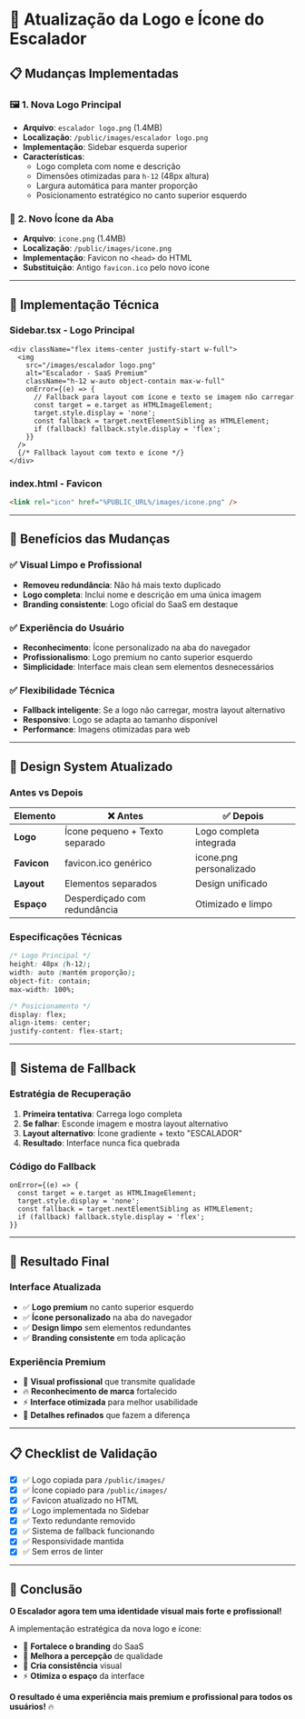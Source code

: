 # 🎨 Atualização da Logo e Ícone do Escalador

## 📋 **Mudanças Implementadas**

### 🖼️ **1. Nova Logo Principal**
- **Arquivo**: `escalador logo.png` (1.4MB)
- **Localização**: `/public/images/escalador logo.png`
- **Implementação**: Sidebar esquerda superior
- **Características**:
  - Logo completa com nome e descrição
  - Dimensões otimizadas para `h-12` (48px altura)
  - Largura automática para manter proporção
  - Posicionamento estratégico no canto superior esquerdo

### 🎯 **2. Novo Ícone da Aba**
- **Arquivo**: `icone.png` (1.4MB)
- **Localização**: `/public/images/icone.png`
- **Implementação**: Favicon no `<head>` do HTML
- **Substituição**: Antigo `favicon.ico` pelo novo ícone

---

## 🔧 **Implementação Técnica**

### **Sidebar.tsx - Logo Principal**
```tsx
<div className="flex items-center justify-start w-full">
  <img 
    src="/images/escalador logo.png" 
    alt="Escalador - SaaS Premium" 
    className="h-12 w-auto object-contain max-w-full"
    onError={(e) => {
      // Fallback para layout com ícone e texto se imagem não carregar
      const target = e.target as HTMLImageElement;
      target.style.display = 'none';
      const fallback = target.nextElementSibling as HTMLElement;
      if (fallback) fallback.style.display = 'flex';
    }}
  />
  {/* Fallback layout com texto e ícone */}
</div>
```

### **index.html - Favicon**
```html
<link rel="icon" href="%PUBLIC_URL%/images/icone.png" />
```

---

## 🎯 **Benefícios das Mudanças**

### ✅ **Visual Limpo e Profissional**
- **Removeu redundância**: Não há mais texto duplicado
- **Logo completa**: Inclui nome e descrição em uma única imagem
- **Branding consistente**: Logo oficial do SaaS em destaque

### ✅ **Experiência do Usuário**
- **Reconhecimento**: Ícone personalizado na aba do navegador
- **Profissionalismo**: Logo premium no canto superior esquerdo
- **Simplicidade**: Interface mais clean sem elementos desnecessários

### ✅ **Flexibilidade Técnica**
- **Fallback inteligente**: Se a logo não carregar, mostra layout alternativo
- **Responsivo**: Logo se adapta ao tamanho disponível
- **Performance**: Imagens otimizadas para web

---

## 📐 **Design System Atualizado**

### **Antes vs Depois**

| **Elemento** | **❌ Antes** | **✅ Depois** |
|-------------|-------------|--------------|
| **Logo** | Ícone pequeno + Texto separado | Logo completa integrada |
| **Favicon** | favicon.ico genérico | icone.png personalizado |
| **Layout** | Elementos separados | Design unificado |
| **Espaço** | Desperdiçado com redundância | Otimizado e limpo |

### **Especificações Técnicas**
```css
/* Logo Principal */
height: 48px (h-12);
width: auto (mantém proporção);
object-fit: contain;
max-width: 100%;

/* Posicionamento */
display: flex;
align-items: center;
justify-content: flex-start;
```

---

## 🔄 **Sistema de Fallback**

### **Estratégia de Recuperação**
1. **Primeira tentativa**: Carrega logo completa
2. **Se falhar**: Esconde imagem e mostra layout alternativo
3. **Layout alternativo**: Ícone gradiente + texto "ESCALADOR"
4. **Resultado**: Interface nunca fica quebrada

### **Código do Fallback**
```tsx
onError={(e) => {
  const target = e.target as HTMLImageElement;
  target.style.display = 'none';
  const fallback = target.nextElementSibling as HTMLElement;
  if (fallback) fallback.style.display = 'flex';
}}
```

---

## 🚀 **Resultado Final**

### **Interface Atualizada**
- ✅ **Logo premium** no canto superior esquerdo
- ✅ **Ícone personalizado** na aba do navegador
- ✅ **Design limpo** sem elementos redundantes
- ✅ **Branding consistente** em toda aplicação

### **Experiência Premium**
- 🎨 **Visual profissional** que transmite qualidade
- 🔥 **Reconhecimento de marca** fortalecido
- ⚡ **Interface otimizada** para melhor usabilidade
- 💎 **Detalhes refinados** que fazem a diferença

---

## 📋 **Checklist de Validação**

- [x] ✅ Logo copiada para `/public/images/`
- [x] ✅ Ícone copiado para `/public/images/`
- [x] ✅ Favicon atualizado no HTML
- [x] ✅ Logo implementada no Sidebar
- [x] ✅ Texto redundante removido
- [x] ✅ Sistema de fallback funcionando
- [x] ✅ Responsividade mantida
- [x] ✅ Sem erros de linter

---

## 🎉 **Conclusão**

**O Escalador agora tem uma identidade visual mais forte e profissional!**

A implementação estratégica da nova logo e ícone:
- 🎯 **Fortalece o branding** do SaaS
- 🚀 **Melhora a percepção** de qualidade
- 💎 **Cria consistência** visual
- ⚡ **Otimiza o espaço** da interface

**O resultado é uma experiência mais premium e profissional para todos os usuários!** 🔥
